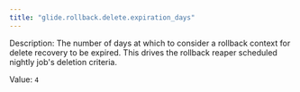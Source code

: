 ```yaml
---
title: "glide.rollback.delete.expiration_days"
---
```


Description: The number of days at which to consider a rollback context for delete recovery to be expired. This drives the rollback reaper scheduled nightly job's deletion criteria.

Value: `4`